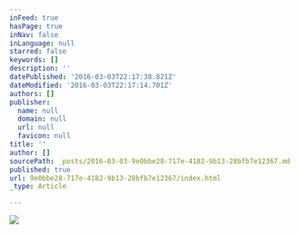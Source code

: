 ```yaml
---
inFeed: true
hasPage: true
inNav: false
inLanguage: null
starred: false
keywords: []
description: ''
datePublished: '2016-03-03T22:17:38.821Z'
dateModified: '2016-03-03T22:17:14.701Z'
authors: []
publisher:
  name: null
  domain: null
  url: null
  favicon: null
title: ''
author: []
sourcePath: _posts/2016-03-03-9e0bbe28-717e-4182-9b13-28bfb7e12367.md
published: true
url: 9e0bbe28-717e-4182-9b13-28bfb7e12367/index.html
_type: Article

---
```

![](https://the-grid-user-content.s3-us-west-2.amazonaws.com/8b555d85-696c-4385-8c84-04d1e36a0707.jpg)
